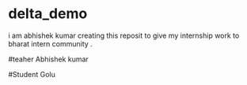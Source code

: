 # delta_demo

i am abhishek kumar creating this reposit to give my internship work to bharat intern community .

#teaher
Abhishek kumar

#Student
Golu
